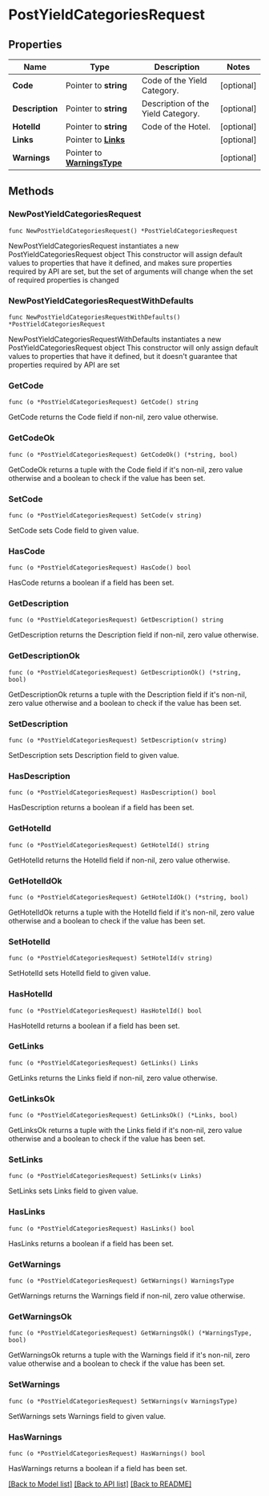 # PostYieldCategoriesRequest

## Properties

Name | Type | Description | Notes
------------ | ------------- | ------------- | -------------
**Code** | Pointer to **string** | Code of the Yield Category. | [optional] 
**Description** | Pointer to **string** | Description of the Yield Category. | [optional] 
**HotelId** | Pointer to **string** | Code of the Hotel. | [optional] 
**Links** | Pointer to [**Links**](Links.md) |  | [optional] 
**Warnings** | Pointer to [**WarningsType**](WarningsType.md) |  | [optional] 

## Methods

### NewPostYieldCategoriesRequest

`func NewPostYieldCategoriesRequest() *PostYieldCategoriesRequest`

NewPostYieldCategoriesRequest instantiates a new PostYieldCategoriesRequest object
This constructor will assign default values to properties that have it defined,
and makes sure properties required by API are set, but the set of arguments
will change when the set of required properties is changed

### NewPostYieldCategoriesRequestWithDefaults

`func NewPostYieldCategoriesRequestWithDefaults() *PostYieldCategoriesRequest`

NewPostYieldCategoriesRequestWithDefaults instantiates a new PostYieldCategoriesRequest object
This constructor will only assign default values to properties that have it defined,
but it doesn't guarantee that properties required by API are set

### GetCode

`func (o *PostYieldCategoriesRequest) GetCode() string`

GetCode returns the Code field if non-nil, zero value otherwise.

### GetCodeOk

`func (o *PostYieldCategoriesRequest) GetCodeOk() (*string, bool)`

GetCodeOk returns a tuple with the Code field if it's non-nil, zero value otherwise
and a boolean to check if the value has been set.

### SetCode

`func (o *PostYieldCategoriesRequest) SetCode(v string)`

SetCode sets Code field to given value.

### HasCode

`func (o *PostYieldCategoriesRequest) HasCode() bool`

HasCode returns a boolean if a field has been set.

### GetDescription

`func (o *PostYieldCategoriesRequest) GetDescription() string`

GetDescription returns the Description field if non-nil, zero value otherwise.

### GetDescriptionOk

`func (o *PostYieldCategoriesRequest) GetDescriptionOk() (*string, bool)`

GetDescriptionOk returns a tuple with the Description field if it's non-nil, zero value otherwise
and a boolean to check if the value has been set.

### SetDescription

`func (o *PostYieldCategoriesRequest) SetDescription(v string)`

SetDescription sets Description field to given value.

### HasDescription

`func (o *PostYieldCategoriesRequest) HasDescription() bool`

HasDescription returns a boolean if a field has been set.

### GetHotelId

`func (o *PostYieldCategoriesRequest) GetHotelId() string`

GetHotelId returns the HotelId field if non-nil, zero value otherwise.

### GetHotelIdOk

`func (o *PostYieldCategoriesRequest) GetHotelIdOk() (*string, bool)`

GetHotelIdOk returns a tuple with the HotelId field if it's non-nil, zero value otherwise
and a boolean to check if the value has been set.

### SetHotelId

`func (o *PostYieldCategoriesRequest) SetHotelId(v string)`

SetHotelId sets HotelId field to given value.

### HasHotelId

`func (o *PostYieldCategoriesRequest) HasHotelId() bool`

HasHotelId returns a boolean if a field has been set.

### GetLinks

`func (o *PostYieldCategoriesRequest) GetLinks() Links`

GetLinks returns the Links field if non-nil, zero value otherwise.

### GetLinksOk

`func (o *PostYieldCategoriesRequest) GetLinksOk() (*Links, bool)`

GetLinksOk returns a tuple with the Links field if it's non-nil, zero value otherwise
and a boolean to check if the value has been set.

### SetLinks

`func (o *PostYieldCategoriesRequest) SetLinks(v Links)`

SetLinks sets Links field to given value.

### HasLinks

`func (o *PostYieldCategoriesRequest) HasLinks() bool`

HasLinks returns a boolean if a field has been set.

### GetWarnings

`func (o *PostYieldCategoriesRequest) GetWarnings() WarningsType`

GetWarnings returns the Warnings field if non-nil, zero value otherwise.

### GetWarningsOk

`func (o *PostYieldCategoriesRequest) GetWarningsOk() (*WarningsType, bool)`

GetWarningsOk returns a tuple with the Warnings field if it's non-nil, zero value otherwise
and a boolean to check if the value has been set.

### SetWarnings

`func (o *PostYieldCategoriesRequest) SetWarnings(v WarningsType)`

SetWarnings sets Warnings field to given value.

### HasWarnings

`func (o *PostYieldCategoriesRequest) HasWarnings() bool`

HasWarnings returns a boolean if a field has been set.


[[Back to Model list]](../README.md#documentation-for-models) [[Back to API list]](../README.md#documentation-for-api-endpoints) [[Back to README]](../README.md)


